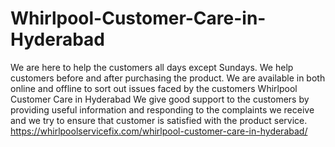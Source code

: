 # Whirlpool-Customer-Care-in-Hyderabad
We are here to help the customers all days except Sundays. We help customers before and after purchasing the product. We are available in both online and offline to sort out issues faced by the customers Whirlpool Customer Care in Hyderabad We give good support to the customers by providing useful information and responding to the complaints we receive and we try to ensure that customer is satisfied with the product service. https://whirlpoolservicefix.com/whirlpool-customer-care-in-hyderabad/
